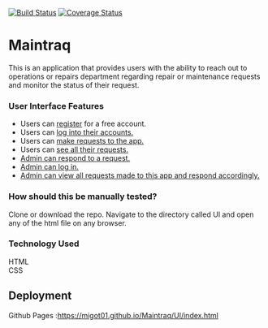 [![Build Status](https://travis-ci.org/migot01/Maintraq.svg?branch=challenge-2-develop)](https://travis-ci.org/migot01/Maintraq)
[![Coverage Status](https://coveralls.io/repos/github/migot01/Maintraq/badge.svg?branch=challenge-2-develop)](https://coveralls.io/github/migot01/Maintraq?branch=challenge-2-develop)

# Maintraq
This is an application that provides users with the ability to reach out to operations or repairs department regarding repair or maintenance requests and monitor the status of their request.  

### User Interface Features  
* Users can [register](https://migot01.github.io/Maintraq/UI/register.html) for a free account.  
* Users can [log into their accounts.](https://migot01.github.io/Maintraq/UI/login.html)  
* Users can [make requests to the app.](https://migot01.github.io/Maintraq/UI/userrequest.html)  
* Users can [see all their requests.](https://migot01.github.io/Maintraq/UI/userrequest_list.html)   
* [Admin can respond to a request. ](https://migot01.github.io/Maintraq/UI/adminresponserequest.html) 
* [Admin can log in.](https://migot01.github.io/Maintraq/UI/login.html)  
* [Admin can view all requests made to this app and respond accordingly.](https://migot01.github.io/Maintraq/UI/adminpage.html)   
### How should this be manually tested?
Clone or download the repo. Navigate to the directory called UI and open any of the html file on any browser.

### Technology Used   
HTML  
CSS  
## Deployment  
Github Pages :https://migot01.github.io/Maintraq/UI/index.html

